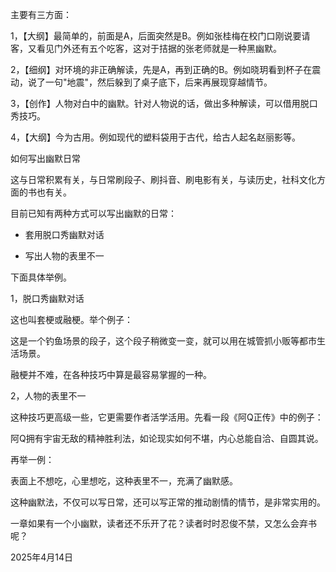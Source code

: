 主要有三方面：

1，【大纲】最简单的，前面是A，后面突然是B。例如张桂梅在校门口刚说要请客，又看见门外还有五个吃客，这对于拮据的张老师就是一种黑幽默。

2，【细纲】对环境的非正确解读，先是A，再到正确的B。例如晓玥看到杯子在震动，说了一句"地震"，然后躲到了桌子底下，后来再展现穿越情节。

3，【创作】人物对白中的幽默。针对人物说的话，做出多种解读，可以借用脱口秀技巧。

4，【大纲】今为古用。例如现代的塑料袋用于古代，给古人起名赵丽影等。

如何写出幽默日常

这与日常积累有关，与日常刷段子、刷抖音、刷电影有关，与读历史，社科文化方面的书也有关。

目前已知有两种方式可以写出幽默的日常：

- 套用脱口秀幽默对话

<!-- -->

- 写出人物的表里不一

下面具体举例。

1，脱口秀幽默对话

这也叫套梗或融梗。举个例子：

这是一个钓鱼场景的段子，这个段子稍微变一变，就可以用在城管抓小贩等都市生活场景。

融梗并不难，在各种技巧中算是最容易掌握的一种。

2，人物的表里不一

这种技巧更高级一些，它更需要作者活学活用。先看一段《阿Q正传》中的例子：

阿Q拥有宇宙无敌的精神胜利法，如论现实如何不堪，内心总能自洽、自圆其说。

再举一例：

表面上不想吃，心里想吃，这种表里不一，充满了幽默感。

这种幽默法，不仅可以写日常，还可以写正常的推动剧情的情节，是非常实用的。

一章如果有一个小幽默，读者还不乐开了花？读者时时忍俊不禁，又怎么会弃书呢？

2025年4月14日

